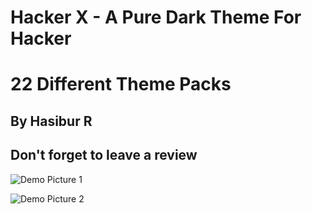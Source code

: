 # Hacker X - A Pure Dark Theme For Hacker

# 22 Different Theme Packs

## By Hasibur R

## Don't forget to leave a review

![Demo Picture 1](https://i.postimg.cc/L8dW11Hr/1.png)

![Demo Picture 2](https://i.postimg.cc/GhTNtQ1F/2.png)
